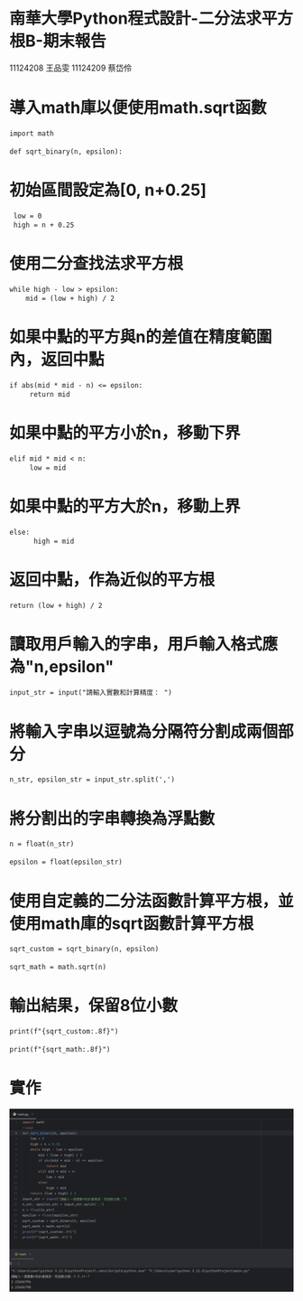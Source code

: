 # 南華大學Python程式設計-二分法求平方根B-期末報告
11124208 王品雯 11124209 蔡岱伶

# 導入math庫以便使用math.sqrt函數
    import math 

    def sqrt_binary(n, epsilon):
# 初始區間設定為[0, n+0.25]
     low = 0
     high = n + 0.25
# 使用二分查找法求平方根
    while high - low > epsilon: 
        mid = (low + high) / 2  
 # 如果中點的平方與n的差值在精度範圍內，返回中點
    if abs(mid * mid - n) <= epsilon: 
         return mid
# 如果中點的平方小於n，移動下界
    elif mid * mid < n:  
         low = mid
# 如果中點的平方大於n，移動上界
    else:  
          high = mid
    
# 返回中點，作為近似的平方根
    return (low + high) / 2

# 讀取用戶輸入的字串，用戶輸入格式應為"n,epsilon"
    input_str = input("請輸入實數和計算精度： ")
# 將輸入字串以逗號為分隔符分割成兩個部分
    n_str, epsilon_str = input_str.split(',')
# 將分割出的字串轉換為浮點數
    n = float(n_str)

    epsilon = float(epsilon_str)
# 使用自定義的二分法函數計算平方根，並使用math庫的sqrt函數計算平方根
    sqrt_custom = sqrt_binary(n, epsilon) 

    sqrt_math = math.sqrt(n)
# 輸出結果，保留8位小數
    print(f"{sqrt_custom:.8f}")  

    print(f"{sqrt_math:.8f}")  
# 實作
![image](https://github.com/a738977498/python-report2/blob/main/4.png)
